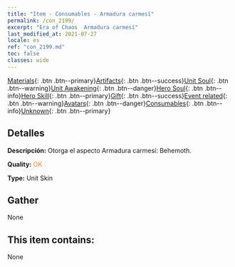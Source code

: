 ```yaml
---
title: "Item - Consumables - Armadura carmesí"
permalink: /con_2199/
excerpt: "Era of Chaos  Armadura carmesí"
last_modified_at: 2021-07-27
locale: es
ref: "con_2199.md"
toc: false
classes: wide
---
```

 [Materials](/ItemsES/){: .btn .btn--primary}[Artifacts](/ItemsES/Artifacts/){: .btn .btn--success}[Unit Soul](/ItemsES/UnitSoul/){: .btn .btn--warning}[Unit Awakening](/ItemsES/UnitAwakening/){: .btn .btn--danger}[Hero Soul](/ItemsES/HeroSoul/){: .btn .btn--info}[Hero Skill](/ItemsES/HeroSkill/){: .btn .btn--primary}[Gift](/ItemsES/Gift/){: .btn .btn--success}[Event related](/ItemsES/Events/){: .btn .btn--warning}[Avatars](/ItemsES/Avatars/){: .btn .btn--danger}[Consumables](/ItemsES/Consumables/){: .btn .btn--info}[Unknown](/ItemsES/Unknown/){: .btn .btn--primary}

## Detalles
 **Descripción:** Otorga el aspecto Armadura carmesí: Behemoth.

 **Quality:** <span style="color: #FF8C00">OK</span>

 **Type:** Unit Skin

## Gather

  None

## This item contains:

  None

